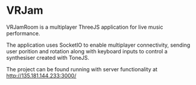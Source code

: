 # VRJam
VRJamRoom is a multiplayer ThreeJS application for live music performance. 

The application uses SocketIO to enable multiplayer connectivity, sending user porition and rotation along with keyboard inputs to control a synthesiser created with ToneJS.

The project can be found running with server functionality at http://135.181.144.233:3000/
